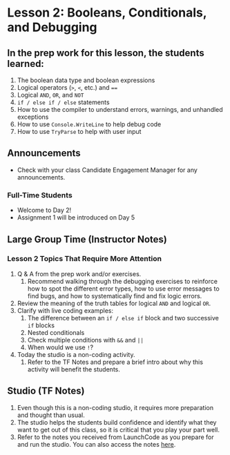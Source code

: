 # Lesson 2: Booleans, Conditionals, and Debugging

## In the prep work for this lesson, the students learned:

1. The boolean data type and boolean expressions
1. Logical operators (``>``, ``<``, etc.) and ``==`` 
1. Logical ``AND``, ``OR``, and ``NOT``
1. ``if / else if / else`` statements
1. How to use the compiler to understand errors, warnings, and unhandled exceptions
1. How to use ``Console.WriteLine`` to help debug code
1. How to use ``TryParse`` to help with user input

## Announcements
* Check with your class Candidate Engagement Manager for any announcements.

### Full-Time Students
* Welcome to Day 2!
* Assignment 1 will be introduced on Day 5

## Large Group Time (Instructor Notes)

### Lesson 2 Topics That Require More Attention

1. Q & A from the prep work and/or exercises.
   1. Recommend walking through the debugging exercises to reinforce how to spot the different error types, how to use error messages to find bugs, and how to systematically find and fix logic errors.
1. Review the meaning of the truth tables for logical ``AND`` and logical ``OR``.
1. Clarify with live coding examples:
   1. The difference between an ``if / else if`` block and two successive ``if`` blocks
   1. Nested conditionals
   1. Check multiple conditions with ``&&`` and ``||``
   1. When would we use ``!``?
1. Today the studio is a non-coding activity.
   1. Refer to the TF Notes and prepare a brief intro about why this activity will benefit the students.

## Studio (TF Notes)

1. Even though this is a non-coding studio, it requires more preparation and thought than usual.
1. The studio helps the students build confidence and identify what they want to get out of this class, so it is critical that you play your part well.
1. Refer to the notes you received from LaunchCode as you prepare for and run the studio. You can also access the notes [here](https://github.com/LaunchCodeEducation/intro-to-professional-web-dev-wiki/blob/master/wiki-materials/Goal-Setting-and-Mindset-TA-Notes.pdf).
